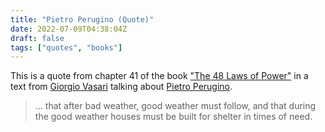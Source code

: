 ```yaml
---
title: "Pietro Perugino (Quote)"
date: 2022-07-09T04:38:04Z
draft: false
tags: ["quotes", "books"]
---
```


This is a quote from chapter 41 of the book ["The 48 Laws of Power"][t48laws] in a text from [Giorgio Vasari][gv] talking about [Pietro Perugino][pp].

<!--more-->

> ... that after bad weather, good weather must follow, and that during the good weather houses must be built for shelter in times of need.


[t48laws]: https://en.wikipedia.org/wiki/The_48_Laws_of_Power
[gv]: https://en.wikipedia.org/wiki/Giorgio_Vasari
[pp]: https://en.wikipedia.org/wiki/Pietro_Perugino
